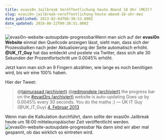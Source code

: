 ```yaml
---
title: evasi0n Jailbreak Veröffentlichung heute Abend 18 Uhr (MEZ)?
slug: evasi0n-jailbreak-veroffentlichung-heute-abend-18-uhr-mez
date_published: 2013-02-04T08:30:53.000Z
date_updated: 2018-08-22T09:38:51.000Z
---
```


![evasi0n-website-autoupdate-progressbar](//picdump.thafaker.de/2013/02/evasi0n-website-autoupdate-progressbar-100x100.jpg)Wenn man sich auf der **evasi0n Website** einmal den Quellcode anzeigen lässt, sieht man, dass sich der Prozessbalken nach jeder Aktualisierung der Seite automatisch erhöht. **@UK_IT_Guy** hat das entdeckt und postete via Twitter, dass sich alle 30 Sekunden der Prozentfortschritt um 0.0045% erhöht. 

Jetzt kann man sich an 9 Fingern abzählen, wie lange es noch benötigen wird, bis wir eine 100% haben.

Hier der Tweet:

> @[taimurasad (archiviert)](http://web.archive.org/web/20130227230355/https://twitter.com/TaimurAsad) @[redmondpie (archiviert)](http://web.archive.org/web/20130204205347/http://twitter.com/redmondpie) the progress bar on the [#evad3rs (archiviert)](http://web.archive.org/web/20110914055427/http://twitter.com/search) website is auto-updating Goes up by 0.0045% every 30 seconds. You do the maths :)
> — UK IT Guy (@UK_IT_Guy) [4. Februar 2013](https://twitter.com/UK_IT_Guy/status/298232741042978816)

Wenn man die Kalkulation durchführt, dann sollte der evasi0n Jailbreak heute um 18:00 mitteleuropäischer Zeit veröffentlicht werden.
![evasi0n-website-autoupdate-progressbar](//picdump.thafaker.de/2013/02/evasi0n-website-autoupdate-progressbar.jpg)
Na dann sind wir aber mal gespannt, ob das wirklich so eintreten wird.
